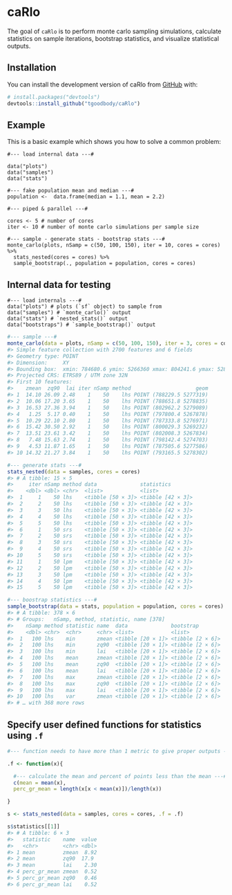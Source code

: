 
<!-- README.md is generated from README.Rmd. Please edit that file -->

# caRlo

<!-- badges: start -->
<!-- badges: end -->

The goal of `caRlo` is to perform monte carlo sampling simulations,
calculate statistics on sample iterations, bootstrap statistics, and
visualize statistical outputs.

## Installation

You can install the development version of caRlo from
[GitHub](https://github.com/) with:

``` r
# install.packages("devtools")
devtools::install_github("tgoodbody/caRlo")
```

## Example

This is a basic example which shows you how to solve a common problem:

    #--- load internal data ---#

    data("plots")
    data("samples")
    data("stats")

    #--- fake population mean and median ---#
    population <-  data.frame(median = 1.1, mean = 2.2)

    #--- piped & parallel ---#

    cores <- 5 # number of cores
    iter <- 10 # number of monte carlo simulations per sample size

    #--- sample - generate stats - bootstrap stats ---#
    monte_carlo(plots, nSamp = c(50, 100, 150), iter = 10, cores = cores) %>%
      stats_nested(cores = cores) %>%
      sample_bootstrap(., population = population, cores = cores)

## Internal data for testing

    #--- load internals ---#
    data("plots") # plots (`sf` object) to sample from
    data("samples") # `monte_carlo()` output
    data("stats") # `nested_stats()` output
    data("bootstraps") # `sample_bootstrap()` output

``` r
#--- sample ---#
monte_carlo(data = plots, nSamp = c(50, 100, 150), iter = 3, cores = cores) 
#> Simple feature collection with 2700 features and 6 fields
#> Geometry type: POINT
#> Dimension:     XY
#> Bounding box:  xmin: 784680.6 ymin: 5266360 xmax: 804241.6 ymax: 5283495
#> Projected CRS: ETRS89 / UTM zone 32N
#> First 10 features:
#>    zmean  zq90  lai iter nSamp method                     geom
#> 1  14.10 26.09 2.48    1    50    lhs POINT (788229.5 5277319)
#> 2  10.06 17.20 3.65    1    50    lhs POINT (788651.8 5278835)
#> 3  16.53 27.36 3.94    1    50    lhs POINT (802962.2 5279089)
#> 4   1.25  5.17 0.40    1    50    lhs POINT (797800.4 5267878)
#> 5  10.29 22.10 2.80    1    50    lhs POINT (787333.8 5276971)
#> 6  15.42 30.50 2.92    1    50    lhs POINT (800029.3 5269232)
#> 7  13.51 23.61 3.42    1    50    lhs POINT (802008.3 5267834)
#> 8   7.48 15.63 2.74    1    50    lhs POINT (798142.4 5274703)
#> 9   4.53 11.87 1.65    1    50    lhs POINT (787505.6 5277586)
#> 10 14.32 21.27 3.84    1    50    lhs POINT (793165.5 5278302)

#--- generate stats ---#
stats_nested(data = samples, cores = cores)
#> # A tibble: 15 × 5
#>     iter nSamp method data              statistics       
#>    <dbl> <dbl> <chr>  <list>            <list>           
#>  1     1    50 lhs    <tibble [50 × 3]> <tibble [42 × 3]>
#>  2     2    50 lhs    <tibble [50 × 3]> <tibble [42 × 3]>
#>  3     3    50 lhs    <tibble [50 × 3]> <tibble [42 × 3]>
#>  4     4    50 lhs    <tibble [50 × 3]> <tibble [42 × 3]>
#>  5     5    50 lhs    <tibble [50 × 3]> <tibble [42 × 3]>
#>  6     1    50 srs    <tibble [50 × 3]> <tibble [42 × 3]>
#>  7     2    50 srs    <tibble [50 × 3]> <tibble [42 × 3]>
#>  8     3    50 srs    <tibble [50 × 3]> <tibble [42 × 3]>
#>  9     4    50 srs    <tibble [50 × 3]> <tibble [42 × 3]>
#> 10     5    50 srs    <tibble [50 × 3]> <tibble [42 × 3]>
#> 11     1    50 lpm    <tibble [50 × 3]> <tibble [42 × 3]>
#> 12     2    50 lpm    <tibble [50 × 3]> <tibble [42 × 3]>
#> 13     3    50 lpm    <tibble [50 × 3]> <tibble [42 × 3]>
#> 14     4    50 lpm    <tibble [50 × 3]> <tibble [42 × 3]>
#> 15     5    50 lpm    <tibble [50 × 3]> <tibble [42 × 3]>

#--- boostrap statistics ---#
sample_bootstrap(data = stats, population = population, cores = cores)
#> # A tibble: 378 × 6
#> # Groups:   nSamp, method, statistic, name [378]
#>    nSamp method statistic name  data              bootstrap       
#>    <dbl> <chr>  <chr>     <chr> <list>            <list>          
#>  1   100 lhs    min       zmean <tibble [20 × 1]> <tibble [2 × 6]>
#>  2   100 lhs    min       zq90  <tibble [20 × 1]> <tibble [2 × 6]>
#>  3   100 lhs    min       lai   <tibble [20 × 1]> <tibble [2 × 6]>
#>  4   100 lhs    mean      zmean <tibble [20 × 1]> <tibble [2 × 6]>
#>  5   100 lhs    mean      zq90  <tibble [20 × 1]> <tibble [2 × 6]>
#>  6   100 lhs    mean      lai   <tibble [20 × 1]> <tibble [2 × 6]>
#>  7   100 lhs    max       zmean <tibble [20 × 1]> <tibble [2 × 6]>
#>  8   100 lhs    max       zq90  <tibble [20 × 1]> <tibble [2 × 6]>
#>  9   100 lhs    max       lai   <tibble [20 × 1]> <tibble [2 × 6]>
#> 10   100 lhs    var       zmean <tibble [20 × 1]> <tibble [2 × 6]>
#> # … with 368 more rows
```

## Specify user defined functions for statistics using `.f`

``` r
#--- function needs to have more than 1 metric to give proper outputs ---#

.f <- function(x){

  #--- calculate the mean and percent of points less than the mean ---#
  c(mean = mean(x), 
  perc_gr_mean = length(x[x < mean(x)])/length(x))

} 

s <- stats_nested(data = samples, cores = cores, .f = .f)

s$statistics[[1]]
#> # A tibble: 6 × 3
#>   statistic    name  value
#>   <chr>        <chr> <dbl>
#> 1 mean         zmean  8.92
#> 2 mean         zq90  17.9 
#> 3 mean         lai    2.30
#> 4 perc_gr_mean zmean  0.52
#> 5 perc_gr_mean zq90   0.46
#> 6 perc_gr_mean lai    0.52
```
